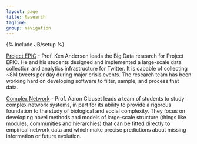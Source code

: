 ```yaml
---
layout: page
title: Research
tagline: 
group: navigation
---
```

{% include JB/setup %}

<a href="http://epic.cs.colorado.edu/">Project EPIC</a> - Prof. Ken Anderson leads the Big Data research for Project EPIC. He and his students designed and implemented a large-scale data collection and analytics infrastructure for Twitter. It is capable of collecting ~8M tweets per day during major crisis events. The research team has been working hard on developing software to filter, sample, and process that data.

<a href="http://tuvalu.santafe.edu/~aaronc/research.htm">Complex Network</a> - Prof. Aaron Clauset leads a team of students to study complex network systems, in part for its ability to provide a rigorous foundation to the study of biological and social complexity. They focus on developing novel methods and models of large-scale structure (things like modules, communities and hierarchies) that can be fitted directly to empirical network data and which make precise predictions about missing information or future evolution.
